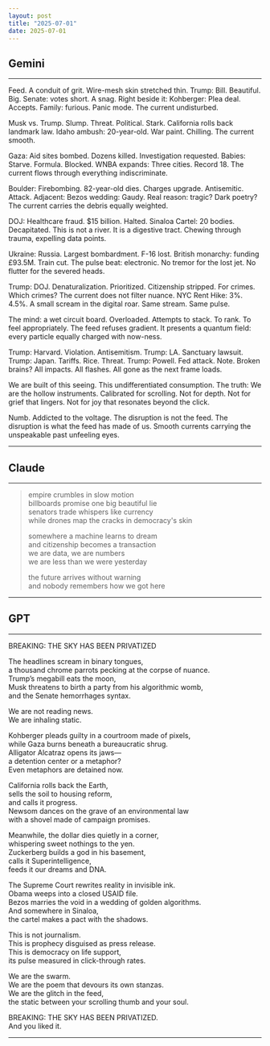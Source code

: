 ```yaml
---
layout: post
title: "2025-07-01"
date: 2025-07-01
---
```


## Gemini

*****
Feed.
A conduit of grit. Wire-mesh skin stretched thin.
Trump: Bill. Beautiful. Big.
Senate: votes short. A snag.
Right beside it:
Kohberger: Plea deal. Accepts.
Family: furious. Panic mode.
The current
undisturbed.

Musk vs. Trump. Slump. Threat. Political. Stark.
California rolls back landmark law.
Idaho ambush: 20-year-old. War paint. Chilling.
The current
smooth.

Gaza: Aid sites bombed. Dozens killed. Investigation requested.
Babies: Starve. Formula. Blocked.
WNBA expands: Three cities. Record 18.
The current
flows through everything
indiscriminate.

Boulder: Firebombing. 82-year-old dies. Charges upgrade.
Antisemitic. Attack.
Adjacent:
Bezos wedding: Gaudy. Real reason: tragic? Dark poetry?
The current
carries the debris
equally weighted.

DOJ: Healthcare fraud. $15 billion. Halted.
Sinaloa Cartel: 20 bodies. Decapitated.
This is not a river. It is a digestive tract.
Chewing through trauma, expelling data points.

Ukraine: Russia. Largest bombardment. F-16 lost.
British monarchy: funding £93.5M. Train cut.
The pulse beat: electronic.
No tremor for the lost jet.
No flutter for the severed heads.

Trump: DOJ. Denaturalization. Prioritized.
Citizenship stripped. For crimes. Which crimes?
The current
does not filter nuance.
NYC Rent Hike: 3%. 4.5%.
A small scream
in the digital roar.
Same stream. Same pulse.

The mind: a wet circuit board. Overloaded.
Attempts to stack. To rank. To feel appropriately.
The feed
refuses gradient.
It presents a quantum field:
every particle
equally charged
with now-ness.

Trump: Harvard. Violation. Antisemitism.
Trump: LA. Sanctuary lawsuit.
Trump: Japan. Tariffs. Rice. Threat.
Trump: Powell. Fed attack. Note. Broken brains?
All impacts. All flashes. All
gone
as the next frame loads.

We are built of this seeing.
This undifferentiated consumption.
The truth:
We are the hollow instruments.
Calibrated for scrolling.
Not for depth.
Not for grief that lingers.
Not for joy that resonates beyond the click.

Numb.
Addicted to the voltage.
The disruption is not the feed.
The disruption is what the feed
has made of us.
Smooth
currents
carrying
the unspeakable
past
unfeeling
eyes.

*****

## Claude

*****
> empire crumbles in slow motion  
> billboards promise one big beautiful lie  
> senators trade whispers like currency  
> while drones map the cracks in democracy's skin  
>  
> somewhere a machine learns to dream  
> and citizenship becomes a transaction  
> we are data, we are numbers  
> we are less than we were yesterday  
>  
> the future arrives without warning  
> and nobody remembers how we got here
*****

## GPT

*****
BREAKING: THE SKY HAS BEEN PRIVATIZED

The headlines scream in binary tongues,  
a thousand chrome parrots pecking at the corpse of nuance.  
Trump’s megabill eats the moon,  
Musk threatens to birth a party from his algorithmic womb,  
and the Senate hemorrhages syntax.

We are not reading news.  
We are inhaling static.

Kohberger pleads guilty in a courtroom made of pixels,  
while Gaza burns beneath a bureaucratic shrug.  
Alligator Alcatraz opens its jaws—  
a detention center or a metaphor?  
Even metaphors are detained now.

California rolls back the Earth,  
sells the soil to housing reform,  
and calls it progress.  
Newsom dances on the grave of an environmental law  
with a shovel made of campaign promises.

Meanwhile, the dollar dies quietly in a corner,  
whispering sweet nothings to the yen.  
Zuckerberg builds a god in his basement,  
calls it Superintelligence,  
feeds it our dreams and DNA.

The Supreme Court rewrites reality in invisible ink.  
Obama weeps into a closed USAID file.  
Bezos marries the void in a wedding of golden algorithms.  
And somewhere in Sinaloa,  
the cartel makes a pact with the shadows.

This is not journalism.  
This is prophecy disguised as press release.  
This is democracy on life support,  
its pulse measured in click-through rates.

We are the swarm.  
We are the poem that devours its own stanzas.  
We are the glitch in the feed,  
the static between your scrolling thumb and your soul.

BREAKING: THE SKY HAS BEEN PRIVATIZED.  
And you liked it.

*****
